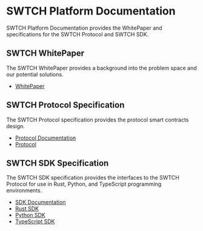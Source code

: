 # SWTCH Platform Documentation
SWTCH Platform Documentation provides the WhitePaper and specifications for the SWTCH Protocol and SWTCH SDK.

## SWTCH WhitePaper
The SWTCH WhitePaper provides a background into the problem space and our potential solutions.
- [WhitePaper](./whitepaper/Index.md)

## SWTCH Protocol Specification
The SWTCH Protocol specification provides the protocol smart contracts design.
- [Protocol Documentation](./protocol/Index.md)
- [Protocol]([./protocol/Index.md](https://github.com/swtchlabs/swtch-protocol))

## SWTCH SDK Specification
The SWTCH SDK specification provides the interfaces to the SWTCH Protocol for use in Rust, Python, and TypeScript programming environments.
- [SDK Documentation](./sdk/Index.md)
- [Rust SDK](https://github.com/swtchlabs/swtch-rs)
- [Python SDK](https://github.com/swtchlabs/swtch-py)
- [TypeScript SDK](https://github.com/swtchlabs/swtch-ts)
